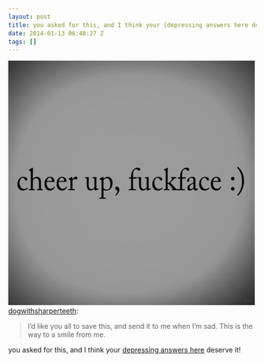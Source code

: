 ```yaml
---
layout: post
title: you asked for this, and I think your [depressing answers here deserve it!
date: 2014-01-13 06:48:27 Z
tags: []
---
```

![](/media/2014/01/73185728523.jpg)
[dogwithsharperteeth](http://dogwithsharperteeth.tumblr.com/post/72475689736/id-like-you-all-to-save-this-and-send-it-to-me):

> I’d like you all to save this, and send it to me when I’m sad. This is the way to a smile from me.

you asked for this, and I think your [depressing answers here](http://dogwithsharperteeth.tumblr.com/post/73182427034/stephiehells-questions-answered) deserve it!
